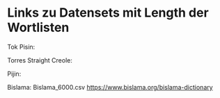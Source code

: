 
# Links zu Datensets mit Length der Wortlisten 

Tok Pisin: 


Torres Straight Creole: 


Pijin: 


Bislama: Bislama_6000.csv https://www.bislama.org/bislama-dictionary

